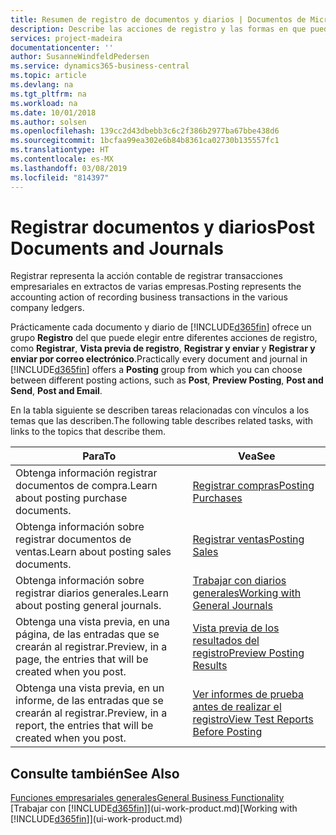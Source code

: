 ```yaml
---
title: Resumen de registro de documentos y diarios | Documentos de Microsoft
description: Describe las acciones de registro y las formas en que puede enviar documentos y diarios.
services: project-madeira
documentationcenter: ''
author: SusanneWindfeldPedersen
ms.service: dynamics365-business-central
ms.topic: article
ms.devlang: na
ms.tgt_pltfrm: na
ms.workload: na
ms.date: 10/01/2018
ms.author: solsen
ms.openlocfilehash: 139cc2d43dbebb3c6c2f386b2977ba67bbe438d6
ms.sourcegitcommit: 1bcfaa99ea302e6b84b8361ca02730b135557fc1
ms.translationtype: HT
ms.contentlocale: es-MX
ms.lasthandoff: 03/08/2019
ms.locfileid: "814397"
---
```

# <a name="post-documents-and-journals"></a><span data-ttu-id="4f22b-103">Registrar documentos y diarios</span><span class="sxs-lookup"><span data-stu-id="4f22b-103">Post Documents and Journals</span></span>
<span data-ttu-id="4f22b-104">Registrar representa la acción contable de registrar transacciones empresariales en extractos de varias empresas.</span><span class="sxs-lookup"><span data-stu-id="4f22b-104">Posting represents the accounting action of recording business transactions in the various company ledgers.</span></span>

<span data-ttu-id="4f22b-105">Prácticamente cada documento y diario de [!INCLUDE[d365fin](includes/d365fin_md.md)] ofrece un grupo **Registro** del que puede elegir entre diferentes acciones de registro, como **Registrar**, **Vista previa de registro**, **Registrar y enviar** y **Registrar y enviar por correo electrónico**.</span><span class="sxs-lookup"><span data-stu-id="4f22b-105">Practically every document and journal in [!INCLUDE[d365fin](includes/d365fin_md.md)] offers a **Posting** group from which you can choose between different posting actions, such as **Post**, **Preview Posting**, **Post and Send**, **Post and Email**.</span></span>

<span data-ttu-id="4f22b-106">En la tabla siguiente se describen tareas relacionadas con vínculos a los temas que las describen.</span><span class="sxs-lookup"><span data-stu-id="4f22b-106">The following table describes related tasks, with links to the topics that describe them.</span></span>

| <span data-ttu-id="4f22b-107">Para</span><span class="sxs-lookup"><span data-stu-id="4f22b-107">To</span></span> | <span data-ttu-id="4f22b-108">Vea</span><span class="sxs-lookup"><span data-stu-id="4f22b-108">See</span></span> |
| --- | --- |
| <span data-ttu-id="4f22b-109">Obtenga información registrar documentos de compra.</span><span class="sxs-lookup"><span data-stu-id="4f22b-109">Learn about posting purchase documents.</span></span> |[<span data-ttu-id="4f22b-110">Registrar compras</span><span class="sxs-lookup"><span data-stu-id="4f22b-110">Posting Purchases</span></span>](ui-post-purchases.md) |
| <span data-ttu-id="4f22b-111">Obtenga información sobre registrar documentos de ventas.</span><span class="sxs-lookup"><span data-stu-id="4f22b-111">Learn about posting sales documents.</span></span> |[<span data-ttu-id="4f22b-112">Registrar ventas</span><span class="sxs-lookup"><span data-stu-id="4f22b-112">Posting Sales</span></span>](ui-post-sales.md) |
| <span data-ttu-id="4f22b-113">Obtenga información sobre registrar diarios generales.</span><span class="sxs-lookup"><span data-stu-id="4f22b-113">Learn about posting general journals.</span></span> |[<span data-ttu-id="4f22b-114">Trabajar con diarios generales</span><span class="sxs-lookup"><span data-stu-id="4f22b-114">Working with General Journals</span></span>](ui-work-general-journals.md) |
| <span data-ttu-id="4f22b-115">Obtenga una vista previa, en una página, de las entradas que se crearán al registrar.</span><span class="sxs-lookup"><span data-stu-id="4f22b-115">Preview, in a page, the entries that will be created when you post.</span></span> |[<span data-ttu-id="4f22b-116">Vista previa de los resultados del registro</span><span class="sxs-lookup"><span data-stu-id="4f22b-116">Preview Posting Results</span></span>](ui-how-preview-post-results.md) |
| <span data-ttu-id="4f22b-117">Obtenga una vista previa, en un informe, de las entradas que se crearán al registrar.</span><span class="sxs-lookup"><span data-stu-id="4f22b-117">Preview, in a report, the entries that will be created when you post.</span></span> |[<span data-ttu-id="4f22b-118">Ver informes de prueba antes de realizar el registro</span><span class="sxs-lookup"><span data-stu-id="4f22b-118">View Test Reports Before Posting</span></span>](ui-how-view-test-reports-posting.md) |

## <a name="see-also"></a><span data-ttu-id="4f22b-119">Consulte también</span><span class="sxs-lookup"><span data-stu-id="4f22b-119">See Also</span></span>
[<span data-ttu-id="4f22b-120">Funciones empresariales generales</span><span class="sxs-lookup"><span data-stu-id="4f22b-120">General Business Functionality</span></span>](ui-across-business-areas.md)  
<span data-ttu-id="4f22b-121">[Trabajar con [!INCLUDE[d365fin](includes/d365fin_md.md)]](ui-work-product.md)</span><span class="sxs-lookup"><span data-stu-id="4f22b-121">[Working with [!INCLUDE[d365fin](includes/d365fin_md.md)]](ui-work-product.md)</span></span>

